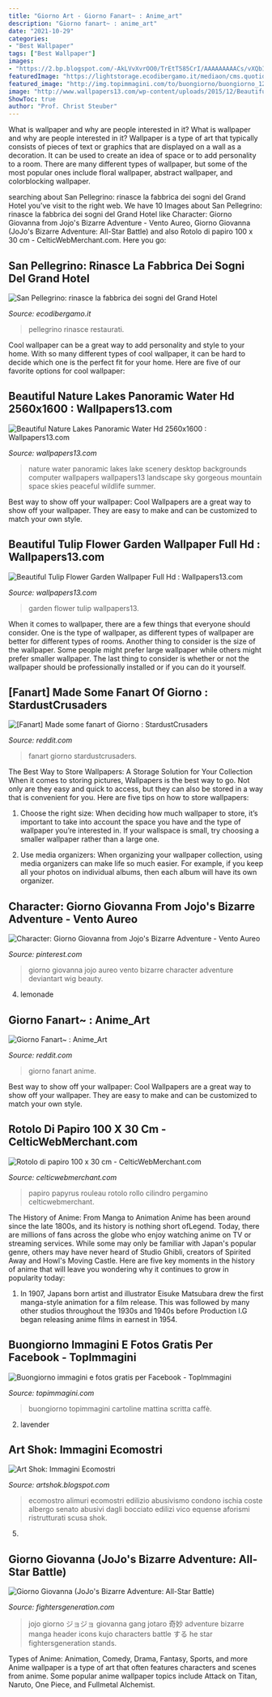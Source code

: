 ```yaml
---
title: "Giorno Art - Giorno Fanart~ : Anime_art"
description: "Giorno fanart~ : anime_art"
date: "2021-10-29"
categories:
- "Best Wallpaper"
tags: ["Best Wallpaper"]
images:
- "https://2.bp.blogspot.com/-AkLVvXvrOO0/TrEtT585CrI/AAAAAAAAACs/vXQbIg_86ug/s1600/hotel-di-alimuri_ecomostro.jpg"
featuredImage: "https://lightstorage.ecodibergamo.it/mediaon/cms.quotidiani/storage/site_media/media/photologue/2021/6/1/photos/cache/san-pellegrino-rinasce-la-fabbrica-dei-sogni-del-grand-hotel_d6a7be02-de5e-11eb-b123-f073249f9fca_1200_842_horizontal_image_v2.jpg"
featured_image: "http://img.topimmagini.com/to/buongiorno/buongiorno_127.jpg"
image: "http://www.wallpapers13.com/wp-content/uploads/2015/12/Beautiful-nature-lakes-panoramic-water-hd-2560x1600-1440x900.jpg"
ShowToc: true
author: "Prof. Christ Steuber"
---
```



What is wallpaper and why are people interested in it?
What is wallpaper and why are people interested in it?
Wallpaper is a type of art that typically consists of pieces of text or graphics that are displayed on a wall as a decoration. It can be used to create an idea of space or to add personality to a room. There are many different types of wallpaper, but some of the most popular ones include floral wallpaper, abstract wallpaper, and colorblocking wallpaper.

	

		
searching about San Pellegrino: rinasce la fabbrica dei sogni del Grand Hotel you've visit to the right web. We have 10 Images about San Pellegrino: rinasce la fabbrica dei sogni del Grand Hotel like Character: Giorno Giovanna from Jojo&#039;s Bizarre Adventure - Vento Aureo, Giorno Giovanna (JoJo&#039;s Bizarre Adventure: All-Star Battle) and also Rotolo di papiro 100 x 30 cm - CelticWebMerchant.com. Here you go:
		
    
## San Pellegrino: Rinasce La Fabbrica Dei Sogni Del Grand Hotel

<img loading=lazy src="https://lightstorage.ecodibergamo.it/mediaon/cms.quotidiani/storage/site_media/media/photologue/2021/6/1/photos/cache/san-pellegrino-rinasce-la-fabbrica-dei-sogni-del-grand-hotel_d6a7be02-de5e-11eb-b123-f073249f9fca_1200_842_horizontal_image_v2.jpg" onerror="this.onerror=null;this.src='https://tse4.mm.bing.net/th?id=OIP.25WfoQt0I5kapjQX8rWcxgHaFM&amp;pid=15.1';" alt="San Pellegrino: rinasce la fabbrica dei sogni del Grand Hotel">

_Source: ecodibergamo.it_

>pellegrino rinasce restaurati. 

	

Cool wallpaper can be a great way to add personality and style to your home. With so many different types of cool wallpaper, it can be hard to decide which one is the perfect fit for your home. Here are five of our favorite options for cool wallpaper: 

    
## Beautiful Nature Lakes Panoramic Water Hd 2560x1600 : Wallpapers13.com

<img loading=lazy src="http://www.wallpapers13.com/wp-content/uploads/2015/12/Beautiful-nature-lakes-panoramic-water-hd-2560x1600-1440x900.jpg" onerror="this.onerror=null;this.src='https://tse2.mm.bing.net/th?id=OIP.SiubJ5iCRLqU0fus3kZP8gHaEo&amp;pid=15.1';" alt="Beautiful Nature Lakes Panoramic Water Hd 2560x1600 : Wallpapers13.com">

_Source: wallpapers13.com_

>nature water panoramic lakes lake scenery desktop backgrounds computer wallpapers wallpapers13 landscape sky gorgeous mountain space skies peaceful wildlife summer. 

	

Best way to show off your wallpaper:
Cool Wallpapers are a great way to show off your wallpaper. They are easy to make and can be customized to match your own style.

    
## Beautiful Tulip Flower Garden Wallpaper Full Hd : Wallpapers13.com

<img loading=lazy src="https://www.wallpapers13.com/wp-content/uploads/2015/12/Beautiful-Tulip-Flower-Garden-Wallpaper-Full-HD-1920x1200.jpg" onerror="this.onerror=null;this.src='https://tse1.mm.bing.net/th?id=OIP.nUJW8GZNIirlLrpevMGPpwHaEo&amp;pid=15.1';" alt="Beautiful Tulip Flower Garden Wallpaper Full Hd : Wallpapers13.com">

_Source: wallpapers13.com_

>garden flower tulip wallpapers13. 

	

When it comes to wallpaper, there are a few things that everyone should consider. One is the type of wallpaper, as different types of wallpaper are better for different types of rooms. Another thing to consider is the size of the wallpaper. Some people might prefer large wallpaper while others might prefer smaller wallpaper. The last thing to consider is whether or not the wallpaper should be professionally installed or if you can do it yourself.

    
## [Fanart] Made Some Fanart Of Giorno : StardustCrusaders

<img loading=lazy src="https://i.redd.it/y96hf7d6isg21.png" onerror="this.onerror=null;this.src='https://tse1.mm.bing.net/th?id=OIP.rGJ1OBsPlVjgEmH5WGvebQHaHa&amp;pid=15.1';" alt="[Fanart] Made some fanart of Giorno : StardustCrusaders">

_Source: reddit.com_

>fanart giorno stardustcrusaders. 

	

The Best Way to Store Wallpapers: A Storage Solution for Your Collection
When it comes to storing pictures, Wallpapers is the best way to go. Not only are they easy and quick to access, but they can also be stored in a way that is convenient for you. Here are five tips on how to store wallpapers:
1) Choose the right size: When deciding how much wallpaper to store, it’s important to take into account the space you have and the type of wallpaper you’re interested in. If your wallspace is small, try choosing a smaller wallpaper rather than a large one.

2) Use media organizers: When organizing your wallpaper collection, using media organizers can make life so much easier. For example, if you keep all your photos on individual albums, then each album will have its own organizer.

    
## Character: Giorno Giovanna From Jojo&#039;s Bizarre Adventure - Vento Aureo

<img loading=lazy src="https://i.pinimg.com/736x/ae/55/3f/ae553f6a46075572bdbe36b616bdf90b.jpg" onerror="this.onerror=null;this.src='https://tse1.mm.bing.net/th?id=OIP.3btGK1rKPjCZvWj4jT7KMwHaLH&amp;pid=15.1';" alt="Character: Giorno Giovanna from Jojo&#039;s Bizarre Adventure - Vento Aureo">

_Source: pinterest.com_

>giorno giovanna jojo aureo vento bizarre character adventure deviantart wig beauty. 

	

4. lemonade 

    
## Giorno Fanart~ : Anime_Art

<img loading=lazy src="https://i.redd.it/o4rsi3vp1jf11.jpg" onerror="this.onerror=null;this.src='https://tse4.mm.bing.net/th?id=OIP.qlYZV0LMxn1aBNdajBGMtQHaHa&amp;pid=15.1';" alt="Giorno Fanart~ : Anime_Art">

_Source: reddit.com_

>giorno fanart anime. 

	

Best way to show off your wallpaper:
Cool Wallpapers are a great way to show off your wallpaper. They are easy to make and can be customized to match your own style.

    
## Rotolo Di Papiro 100 X 30 Cm - CelticWebMerchant.com

<img loading=lazy src="https://static.webshopapp.com/shops/032318/files/066396134/rotolo-di-papiro-100-x-30-cm.jpg" onerror="this.onerror=null;this.src='https://tse4.mm.bing.net/th?id=OIP.v6lc6djQiVMFjEFXzKn12gHaHa&amp;pid=15.1';" alt="Rotolo di papiro 100 x 30 cm - CelticWebMerchant.com">

_Source: celticwebmerchant.com_

>papiro papyrus rouleau rotolo rollo cilindro pergamino celticwebmerchant. 

	

The History of Anime: From Manga to Animation
Anime has been around since the late 1800s, and its history is nothing short ofLegend. Today, there are millions of fans across the globe who enjoy watching anime on TV or streaming services. While some may only be familiar with Japan's popular genre, others may have never heard of Studio Ghibli, creators of Spirited Away and Howl's Moving Castle. Here are five key moments in the history of anime that will leave you wondering why it continues to grow in popularity today:
1) In 1907, Japans born artist and illustrator Eisuke Matsubara drew the first manga-style animation for a film release. This was followed by many other studios throughout the 1930s and 1940s before Production I.G began releasing anime films in earnest in 1954.

    
## Buongiorno Immagini E Fotos Gratis Per Facebook - TopImmagini

<img loading=lazy src="http://img.topimmagini.com/to/buongiorno/buongiorno_127.jpg" onerror="this.onerror=null;this.src='https://tse2.mm.bing.net/th?id=OIP.FSJtaMw9J2D_4NXD9XcXjAHaHa&amp;pid=15.1';" alt="Buongiorno immagini e fotos gratis per Facebook - TopImmagini">

_Source: topimmagini.com_

>buongiorno topimmagini cartoline mattina scritta caffè. 

	

2. lavender 

    
## Art Shok: Immagini Ecomostri

<img loading=lazy src="https://2.bp.blogspot.com/-AkLVvXvrOO0/TrEtT585CrI/AAAAAAAAACs/vXQbIg_86ug/s1600/hotel-di-alimuri_ecomostro.jpg" onerror="this.onerror=null;this.src='https://tse4.mm.bing.net/th?id=OIP.nnGXcpU7bkUiPCWCa9BqJAHaEy&amp;pid=15.1';" alt="Art Shok: Immagini Ecomostri">

_Source: artshok.blogspot.com_

>ecomostro alimuri ecomostri edilizio abusivismo condono ischia coste albergo senato abusivi dagli bocciato edilizi vico equense aforismi ristrutturati scusa shok. 

	

5.

    
## Giorno Giovanna (JoJo&#039;s Bizarre Adventure: All-Star Battle)

<img loading=lazy src="http://www.fightersgeneration.com/nx8/char/giorno-and-gang.jpg" onerror="this.onerror=null;this.src='https://tse1.mm.bing.net/th?id=OIP.Hh9XGHocVzoBBg3-rkpIfAHaHV&amp;pid=15.1';" alt="Giorno Giovanna (JoJo&#039;s Bizarre Adventure: All-Star Battle)">

_Source: fightersgeneration.com_

>jojo giorno ジョジョ giovanna gang jotaro 奇妙 adventure bizarre manga header icons kujo characters battle する he star fightersgeneration stands. 

	

Types of Anime: Animation, Comedy, Drama, Fantasy, Sports, and more
Anime wallpaper is a type of art that often features characters and scenes from anime. Some popular anime wallpaper topics include Attack on Titan, Naruto, One Piece, and Fullmetal Alchemist.

